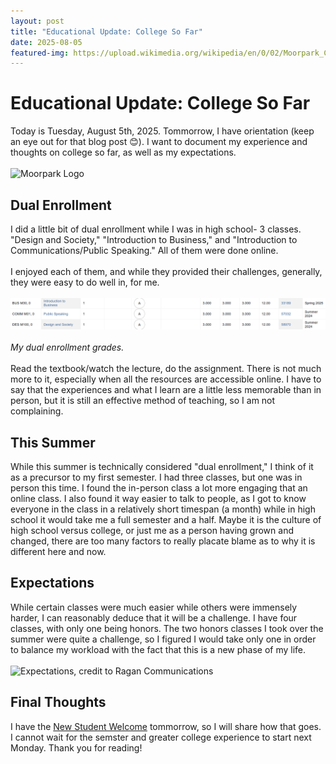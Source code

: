 ```yaml
---
layout: post
title: "Educational Update: College So Far"
date: 2025-08-05
featured-img: https://upload.wikimedia.org/wikipedia/en/0/02/Moorpark_College.png
---
```

# Educational Update: College So Far
Today is Tuesday, August 5th, 2025. Tommorrow, I have orientation (keep an eye out for that blog post 😊). I want to document my experience and thoughts on college so far, as well as my expectations. <br><br>
<img src="https://upload.wikimedia.org/wikipedia/en/0/02/Moorpark_College.png" width="600" alt="Moorpark Logo"/> 


## Dual Enrollment
I did a little bit of dual enrollment while I was in high school- 3 classes. "Design and Society," "Introduction to Business," and "Introduction to Communications/Public Speaking." All of them were done online. <br><br>
I enjoyed each of them, and while they provided their challenges, generally, they were easy to do well in, for me. <br><br>
<img src="https://github.com/CaptainSapphire/PH-s-Blog/blob/main/assets/August%202025/Screenshot%202025-08-05%20112131.png?raw=true" width="600" alt="Grades"/> 
<br><br>
*My dual enrollment grades.* <br><br>
Read the textbook/watch the lecture, do the assignment. There is not much more to it, especially when all the resources are accessible online. I have to say that the experiences and what I learn are a little less memorable than in person, but it is still an effective method of teaching, so I am not complaining. 

## This Summer
While this summer is technically considered "dual enrollment," I think of it as a precursor to my first semester. I had three classes, but one was in person this time. I found the in-person class a lot more engaging that an online class. I also found it way easier to talk to people, as I got to know everyone in the class in a relatively short timespan (a month) while in high school it would take me a full semester and a half. Maybe it is the culture of high school versus college, or just me as a person having grown and changed, there are too many factors to really placate blame as to why it is different here and now. 

## Expectations
While certain classes were much easier while others were immensely harder, I can reasonably deduce that it will be a challenge. I have four classes, with only one being honors. The two honors classes I took over the summer were quite a challenge, so I figured I would take only one in order to balance my workload with the fact that this is a new phase of my life. <br><br>
<img src="https://www.ragan.com/wp-content/uploads/2021/06/managing-expectations.jpg" width="300" alt="Expectations, credit to Ragan Communications"/> 

## Final Thoughts
I have the [New Student Welcome](https://www.moorparkcollege.edu/departments/student-services/outreach-office/new-student-welcome) tommorrow, so I will share how that goes. I cannot wait for the semster and greater college experience to start next Monday. Thank you for reading!
